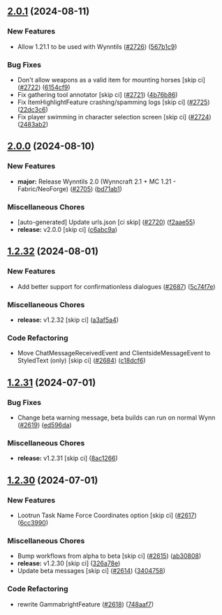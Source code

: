 ## [2.0.1](https://github.com/Wynntils/Wynntils/compare/v2.0.0...v2.0.1) (2024-08-11)


### New Features

* Allow 1.21.1 to be used with Wynntils ([#2726](https://github.com/Wynntils/Wynntils/issues/2726)) ([567b1c9](https://github.com/Wynntils/Wynntils/commit/567b1c9e0431d20debabeb7c97017f946c4179f9))


### Bug Fixes

* Don't allow weapons as a valid item for mounting horses [skip ci] ([#2722](https://github.com/Wynntils/Wynntils/issues/2722)) ([6154cf9](https://github.com/Wynntils/Wynntils/commit/6154cf9d0452e032dc3b3fd21bed77cea434dd63))
* Fix gathering tool annotator [skip ci] ([#2721](https://github.com/Wynntils/Wynntils/issues/2721)) ([4b76b86](https://github.com/Wynntils/Wynntils/commit/4b76b86c573b845deaa982e4d19832e1b15f9cda))
* Fix ItemHighlightFeature crashing/spamming logs [skip ci] ([#2725](https://github.com/Wynntils/Wynntils/issues/2725)) ([22dc3c6](https://github.com/Wynntils/Wynntils/commit/22dc3c6e0f3541b5b7e90bd9371b356a15c78aea))
* Fix player swimming in character selection screen [skip ci] ([#2724](https://github.com/Wynntils/Wynntils/issues/2724)) ([2483ab2](https://github.com/Wynntils/Wynntils/commit/2483ab2c2c4fd26520a74d2b14927af6be54c0ae))

## [2.0.0](https://github.com/Wynntils/Wynntils/compare/v1.2.32...v2.0.0) (2024-08-10)


### New Features

* **major:** Release Wynntils 2.0 (Wynncraft 2.1 + MC 1.21 - Fabric/NeoForge) ([#2705](https://github.com/Wynntils/Wynntils/issues/2705)) ([bd71ab1](https://github.com/Wynntils/Wynntils/commit/bd71ab19ec9bb936daaa5442d45ada09812a9230))


### Miscellaneous Chores

* [auto-generated] Update urls.json [ci skip] ([#2720](https://github.com/Wynntils/Wynntils/issues/2720)) ([f2aae55](https://github.com/Wynntils/Wynntils/commit/f2aae55bc53ad706126408254acdadb1927bad1e))
* **release:** v2.0.0 [skip ci] ([c6abc9a](https://github.com/Wynntils/Wynntils/commit/c6abc9a020d8fb245f06b7f8e6ff289c3bc3a2af))

## [1.2.32](https://github.com/Wynntils/Wynntils/compare/v1.2.31...v1.2.32) (2024-08-01)


### New Features

* Add better support for confirmationless dialogues ([#2687](https://github.com/Wynntils/Wynntils/issues/2687)) ([5c74f7e](https://github.com/Wynntils/Wynntils/commit/5c74f7ecd8f95f7c14cbde24107ff21b88a96dc0))


### Miscellaneous Chores

* **release:** v1.2.32 [skip ci] ([a3af5a4](https://github.com/Wynntils/Wynntils/commit/a3af5a497bb8f3414fcbe8e2ad7122609f99ba3a))


### Code Refactoring

* Move ChatMessageReceivedEvent and ClientsideMessageEvent to StyledText (only) [skip ci] ([#2684](https://github.com/Wynntils/Wynntils/issues/2684)) ([c18dcf6](https://github.com/Wynntils/Wynntils/commit/c18dcf65c8a2647c491ad4fd44b18c9fb591b2f2))

## [1.2.31](https://github.com/Wynntils/Wynntils/compare/v1.2.30...v1.2.31) (2024-07-01)


### Bug Fixes

* Change beta warning message, beta builds can run on normal Wynn ([#2619](https://github.com/Wynntils/Wynntils/issues/2619)) ([ed596da](https://github.com/Wynntils/Wynntils/commit/ed596da994778a428181b5d6dd0890e1cd22be69))


### Miscellaneous Chores

* **release:** v1.2.31 [skip ci] ([8ac1266](https://github.com/Wynntils/Wynntils/commit/8ac126664c8391a3f9a4141a4bad43768da27b66))

## [1.2.30](https://github.com/Wynntils/Wynntils/compare/v1.2.29...v1.2.30) (2024-07-01)


### New Features

* Lootrun Task Name Force Coordinates option [skip ci] ([#2617](https://github.com/Wynntils/Wynntils/issues/2617)) ([6cc3990](https://github.com/Wynntils/Wynntils/commit/6cc3990853e21854e97bd5d7a9fe5728b57b8bae))


### Miscellaneous Chores

* Bump workflows from alpha to beta [skip ci] ([#2615](https://github.com/Wynntils/Wynntils/issues/2615)) ([ab30808](https://github.com/Wynntils/Wynntils/commit/ab30808b898bcfefede738403dfcc3b61e113535))
* **release:** v1.2.30 [skip ci] ([326a78e](https://github.com/Wynntils/Wynntils/commit/326a78ede2e8a10164aefc3a930356e898a71681))
* Update beta messages [skip ci] ([#2614](https://github.com/Wynntils/Wynntils/issues/2614)) ([3404758](https://github.com/Wynntils/Wynntils/commit/3404758939f40fdd4bb070b0f30da593f75ad2a0))


### Code Refactoring

* rewrite GammabrightFeature ([#2618](https://github.com/Wynntils/Wynntils/issues/2618)) ([748aaf7](https://github.com/Wynntils/Wynntils/commit/748aaf7ed373f8965554aefdcaa44aa1fab9864d))


